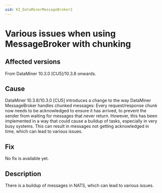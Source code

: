 ```yaml
---
uid: KI_DataMinerMessageBroker2
---
```


# Various issues when using MessageBroker with chunking

## Affected versions

From DataMiner 10.3.0 [CU5]/10.3.8 onwards.

## Cause

DataMiner 10.3.8/10.3.0 [CU5] introduces a change to the way DataMiner MessageBroker handles chunked messages: Every request/response chunk now needs to be acknowledged to ensure it has arrived, to prevent the sender from waiting for messages that never return. However, this has been implemented in a way that could cause a buildup of tasks, especially in very busy systems. This can result in messages not getting acknowledged in time, which can lead to various issues.

## Fix

No fix is available yet.<!--RN 37532-->

## Description

There is a buildup of messages in NATS, which can lead to various issues.
